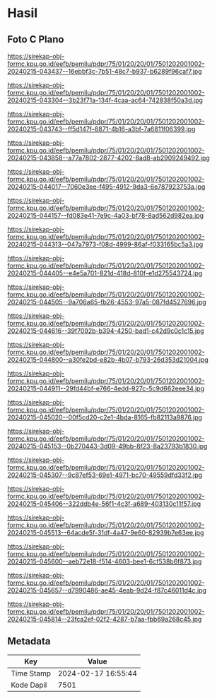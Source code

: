 # Hasil

## Foto C Plano

https://sirekap-obj-formc.kpu.go.id/eefb/pemilu/pdpr/75/01/20/20/01/7501202001002-20240215-043437--16ebbf3c-7b51-48c7-b937-b6289f96caf7.jpg

https://sirekap-obj-formc.kpu.go.id/eefb/pemilu/pdpr/75/01/20/20/01/7501202001002-20240215-043304--3b23f71a-134f-4caa-ac64-742838f50a3d.jpg

https://sirekap-obj-formc.kpu.go.id/eefb/pemilu/pdpr/75/01/20/20/01/7501202001002-20240215-043743--ff5d147f-8871-4b16-a3bf-7a6811f06399.jpg

https://sirekap-obj-formc.kpu.go.id/eefb/pemilu/pdpr/75/01/20/20/01/7501202001002-20240215-043858--a77a7802-2877-4202-8ad8-ab2909249492.jpg

https://sirekap-obj-formc.kpu.go.id/eefb/pemilu/pdpr/75/01/20/20/01/7501202001002-20240215-044017--7060e3ee-f495-4912-9da3-6e787923753a.jpg

https://sirekap-obj-formc.kpu.go.id/eefb/pemilu/pdpr/75/01/20/20/01/7501202001002-20240215-044157--fd083e41-7e9c-4a03-bf78-8ad562d982ea.jpg

https://sirekap-obj-formc.kpu.go.id/eefb/pemilu/pdpr/75/01/20/20/01/7501202001002-20240215-044313--047a7973-f08d-4999-86af-f033165bc5a3.jpg

https://sirekap-obj-formc.kpu.go.id/eefb/pemilu/pdpr/75/01/20/20/01/7501202001002-20240215-044405--e4e5a701-821d-418d-810f-e1d275543724.jpg

https://sirekap-obj-formc.kpu.go.id/eefb/pemilu/pdpr/75/01/20/20/01/7501202001002-20240215-044505--9a706a65-fb26-4553-97a5-087fd4527696.jpg

https://sirekap-obj-formc.kpu.go.id/eefb/pemilu/pdpr/75/01/20/20/01/7501202001002-20240215-044616--39f7092b-b394-4250-bad1-c42d9c0c1c15.jpg

https://sirekap-obj-formc.kpu.go.id/eefb/pemilu/pdpr/75/01/20/20/01/7501202001002-20240215-044800--a30fe2bd-e82b-4b07-b793-26d353d21004.jpg

https://sirekap-obj-formc.kpu.go.id/eefb/pemilu/pdpr/75/01/20/20/01/7501202001002-20240215-044911--29fd44bf-e766-4edd-927c-5c9d662eee34.jpg

https://sirekap-obj-formc.kpu.go.id/eefb/pemilu/pdpr/75/01/20/20/01/7501202001002-20240215-045020--00f5cd20-c2e1-4bda-8165-fb82113a9876.jpg

https://sirekap-obj-formc.kpu.go.id/eefb/pemilu/pdpr/75/01/20/20/01/7501202001002-20240215-045153--0b270443-3d09-49bb-8f23-8a23793b1830.jpg

https://sirekap-obj-formc.kpu.go.id/eefb/pemilu/pdpr/75/01/20/20/01/7501202001002-20240215-045307--9c87ef53-69e1-4971-bc70-49559dfd33f2.jpg

https://sirekap-obj-formc.kpu.go.id/eefb/pemilu/pdpr/75/01/20/20/01/7501202001002-20240215-045406--322ddb4e-56f1-4c3f-a689-403130c11f57.jpg

https://sirekap-obj-formc.kpu.go.id/eefb/pemilu/pdpr/75/01/20/20/01/7501202001002-20240215-045513--64acde5f-31df-4a47-9e60-82939b7e63ee.jpg

https://sirekap-obj-formc.kpu.go.id/eefb/pemilu/pdpr/75/01/20/20/01/7501202001002-20240215-045600--aeb72e18-f514-4603-bee1-6cf538b6f873.jpg

https://sirekap-obj-formc.kpu.go.id/eefb/pemilu/pdpr/75/01/20/20/01/7501202001002-20240215-045657--d7990486-ae45-4eab-9d24-f87c46011d4c.jpg

https://sirekap-obj-formc.kpu.go.id/eefb/pemilu/pdpr/75/01/20/20/01/7501202001002-20240215-045814--23fca2ef-02f2-4287-b7aa-fbb69a268c45.jpg


## Metadata

| Key        | Value               |
| ---------- | ------------------- |
| Time Stamp | 2024-02-17 16:55:44 |
| Kode Dapil | 7501                |



